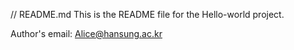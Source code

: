 // README.md
This is the README file for the Hello-world project.

Author's email: Alice@hansung.ac.kr
